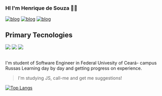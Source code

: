### HI I'm Henrique de Souza 🙋‍♂️

[![blog](https://img.shields.io/badge/LinkedIn-0077B5?style=for-the-badge&logo=linkedin&logoColor=white)](https://www.linkedin.com/in/fabihenriquesouza/) 
[![blog](https://img.shields.io/badge/Gmail-D14836?style=for-the-badge&logo=gmail&logoColor=white)](mailto:henrysouza@alu.ufc.br?Subject=Hello%2C%20I%20saw%20u%20on%20Github%21)
[![blog](	https://img.shields.io/badge/Instagram-E4405F?style=for-the-badge&logo=instagram&logoColor=white)](https://www.instagram.com/oi.henry/)

## Primary Tecnologies

<div> 
  <img src='https://img.shields.io/badge/HTML5-E34F26?style=for-the-badge&logo=html5&logoColor=white' >
  <img src='https://img.shields.io/badge/CSS3-1572B6?style=for-the-badge&logo=css3&logoColor=white'>
  <img src='https://img.shields.io/badge/JavaScript-323330?style=for-the-badge&logo=javascript&logoColor=F7DF1E'>
</div></br>

I'm student of Software Engineer in Federal Univesity of Ceará- campus Russas
Learning day by day and getting progress on experience.
> I'm studying JS, call-me and get me suggestions!

[![Top Langs](https://github-readme-stats.vercel.app/api/top-langs/?username=oihenry&langs_count=8)](https://github.com/oihenry/github-readme-stats)
